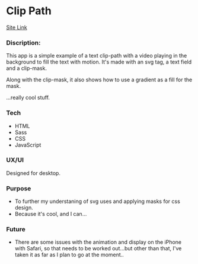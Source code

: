 # Clip Path 
[Site Link](https://zacseewald.github.io/svgSass-animation/)

### Discription:
This app is a simple example of a text clip-path with a video playing in the background to fill the text with motion.  It's made with an svg tag, a text field and a clip-mask.

Along with the clip-mask, it also shows how to use a gradient as a fill for the mask.

...really cool stuff.

### Tech
- HTML
- Sass
- CSS
- JavaScript

### UX/UI
Designed for desktop.

### Purpose
- To further my understaning of svg uses and applying masks for css design.
- Because it's cool, and I can...

### Future
- There are some issues with the animation and display on the iPhone with Safari, so that needs to be worked out...but other than that, I've taken it as far as I plan to go at the moment.. 



